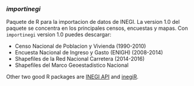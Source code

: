 ### *importinegi*

Paquete de R para la importacion de datos de INEGI. La version 1.0 del paquete se concentra en los principales censos, encuestas y mapas. Con `importinegi` version 1.0 puedes descargar:
- Censo Nacional de Poblacion y Vivienda (1990-2010)
- Encuesta Nacional de Ingreso y Gasto (ENIGH) (2008-2014)
- Shapefiles de la Red Nacional Carretera (2014-2016)
- Shapefiles del Marco Geoestadistico Nacional


Other two good R packages are [INEGI API](https://www.diegovalle.net/mxmaps/articles/articles/inegi_api.html) and [inegiR](https://github.com/Eflores89/inegiR/).
